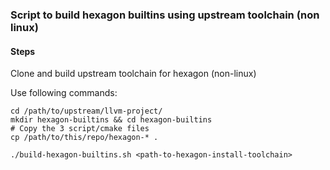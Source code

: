 ### Script to build hexagon builtins using upstream toolchain (non linux)

#### Steps

Clone and build upstream toolchain for hexagon (non-linux)

Use following commands:
```
cd /path/to/upstream/llvm-project/
mkdir hexagon-builtins && cd hexagon-builtins
# Copy the 3 script/cmake files
cp /path/to/this/repo/hexagon-* .

./build-hexagon-builtins.sh <path-to-hexagon-install-toolchain>
```
